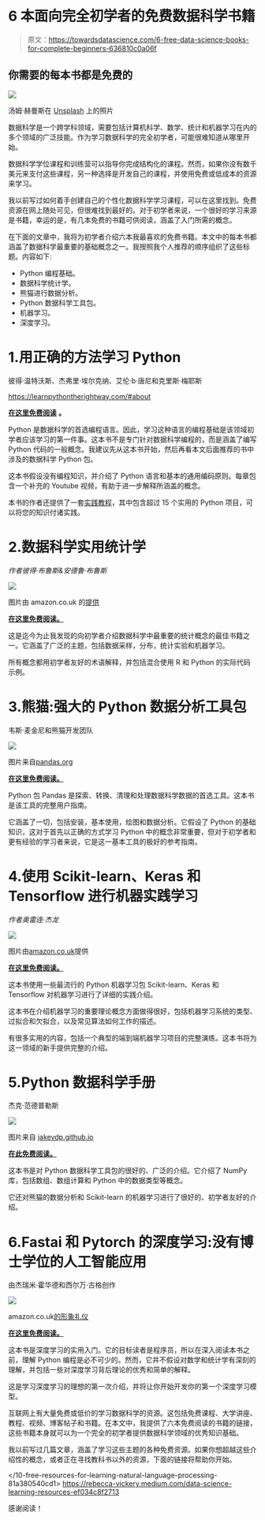 # 6 本面向完全初学者的免费数据科学书籍

> 原文：<https://towardsdatascience.com/6-free-data-science-books-for-complete-beginners-636810c0a06f>

## 你需要的每本书都是免费的

![](img/7e7683e423e11bebdd1c7076c745070b.png)

汤姆·赫曼斯在 [Unsplash](https://unsplash.com/s/photos/books?utm_source=unsplash&utm_medium=referral&utm_content=creditCopyText) 上的照片

数据科学是一个跨学科领域，需要包括计算机科学、数学、统计和机器学习在内的多个领域的广泛技能。作为学习数据科学的完全初学者，可能很难知道从哪里开始。

数据科学学位课程和训练营可以指导你完成结构化的课程。然而，如果你没有数千美元来支付这些课程，另一种选择是开发自己的课程，并使用免费或低成本的资源来学习。

我以前写过如何着手创建自己的个性化数据科学学习课程，可以在这里找到。免费资源在网上随处可见，但很难找到最好的。对于初学者来说，一个很好的学习来源是书籍，幸运的是，有几本免费的书籍可供阅读，涵盖了入门所需的概念。

在下面的文章中，我将为初学者介绍六本我最喜欢的免费书籍。本文中的每本书都涵盖了数据科学最重要的基础概念之一。我按照我个人推荐的顺序组织了这些标题。内容如下:

*   Python 编程基础。
*   数据科学统计学。
*   熊猫进行数据分析。
*   Python 数据科学工具包。
*   机器学习。
*   深度学习。

# 1.用正确的方法学习 Python

彼得·温特沃斯、杰弗里·埃尔克纳、艾伦·b·唐尼和克里斯·梅耶斯

<https://learnpythontherightway.com/#about>  

[**在这里免费阅读**](https://learnpythontherightway.com/#read) **。**

Python 是数据科学的首选编程语言。因此，学习这种语言的编程基础是该领域初学者应该学习的第一件事。这本书不是专门针对数据科学编程的，而是涵盖了编写 Python 代码的一般概念。我建议先从这本书开始，然后再看本文后面推荐的书中涉及的数据科学 Python 包。

这本书假设没有编程知识，并介绍了 Python 语言和基本的通用编码原则。每章包含一个补充的 Youtube 视频，有助于进一步解释所涵盖的概念。

本书的作者还提供了一套[实践教程](https://www.codewithreplit.com)，其中包含超过 15 个实用的 Python 项目，可以将您的知识付诸实践。

# 2.数据科学实用统计学

*作者彼得·布鲁斯&安德鲁·布鲁斯*

![](img/aa3412289f21c86f075e34d93c2b64f7.png)

图片由 amazon.co.uk 的[提供](https://www.amazon.co.uk/Practical-Statistics-Scientists-Peter-Bruce/dp/1491952962)

[**在这里免费阅读。**](https://github.com/ghoshark/E_Books/blob/master/Practical%20Statistics%20for%20Data%20Scientists.pdf)

这是迄今为止我发现的向初学者介绍数据科学中最重要的统计概念的最佳书籍之一。它涵盖了广泛的主题，包括数据采样，分布，统计实验和机器学习。

所有概念都用初学者友好的术语解释，并包括混合使用 R 和 Python 的实际代码示例。

# 3.熊猫:强大的 Python 数据分析工具包

韦斯·麦金尼和熊猫开发团队

![](img/37691bd40ab2e527b8c7ac82fb440d18.png)

图片来自[pandas.org](https://pandas.pydata.org/docs/pandas.pdf)

[**在这里免费阅读。**](https://pandas.pydata.org/docs/pandas.pdf)

Python 包 Pandas 是探索、转换、清理和处理数据科学数据的首选工具。这本书是该工具的完整用户指南。

它涵盖了一切，包括安装，基本使用，绘图和数据分析。它假设了 Python 的基础知识，这对于首先以正确的方式学习 Python 中的概念非常重要，但对于初学者和更有经验的学习者来说，它是这一基本工具的极好的参考指南。

# 4.使用 Scikit-learn、Keras 和 Tensorflow 进行机器实践学习

*作者奥雷连·杰龙*

![](img/2e2b2e76ba412989c735d43f952056af.png)

图片由[amazon.co.uk](https://www.amazon.co.uk/Hands-Machine-Learning-Scikit-Learn-TensorFlow/dp/1491962291)提供

[**在这里免费阅读。**](https://www.knowledgeisle.com/wp-content/uploads/2019/12/2-Aurélien-Géron-Hands-On-Machine-Learning-with-Scikit-Learn-Keras-and-Tensorflow_-Concepts-Tools-and-Techniques-to-Build-Intelligent-Systems-O’Reilly-Media-2019.pdf)

这本书使用一些最流行的 Python 机器学习包 Scikit-learn、Keras 和 Tensorflow 对机器学习进行了详细的实践介绍。

这本书在介绍机器学习的重要理论概念方面做得很好，包括机器学习系统的类型、过拟合和欠拟合，以及常见算法如何工作的描述。

有很多实用的内容，包括一个典型的端到端机器学习项目的完整演练。这本书将为这一领域的新手提供完整的介绍。

# 5.Python 数据科学手册

杰克·范德普勒斯

![](img/11fd4fb5e947d2c346432bcbaa2e1af5.png)

图片来自 [jakevdp.github.io](https://jakevdp.github.io/PythonDataScienceHandbook/)

[**在此免费阅读。**](https://jakevdp.github.io/PythonDataScienceHandbook/)

这本书是对 Python 数据科学工具包的很好的、广泛的介绍。它介绍了 NumPy 库，包括数组、数组计算和 Python 中的数据类型等概念。

它还对熊猫的数据分析和 Scikit-learn 的机器学习进行了很好的、初学者友好的介绍。

# 6.Fastai 和 Pytorch 的深度学习:没有博士学位的人工智能应用

由杰瑞米·霍华德和西尔万·古格创作

![](img/97a5c814b2afaa42fefb5b75cde25d9f.png)

amazon.co.uk[的形象礼仪](https://www.amazon.co.uk/Deep-Learning-Coders-fastai-PyTorch/dp/1492045527/ref=asc_df_1492045527/?tag=googshopuk-21&linkCode=df0&hvadid=427942038446&hvpos=&hvnetw=g&hvrand=30326276525358601&hvpone=&hvptwo=&hvqmt=&hvdev=c&hvdvcmdl=&hvlocint=&hvlocphy=9045104&hvtargid=pla-917301026067&psc=1&th=1&psc=1&tag=&ref=&adgrpid=103526071870&hvpone=&hvptwo=&hvadid=427942038446&hvpos=&hvnetw=g&hvrand=30326276525358601&hvqmt=&hvdev=c&hvdvcmdl=&hvlocint=&hvlocphy=9045104&hvtargid=pla-917301026067)

[**在这里免费阅读。**](https://github.com/fastai/fastbook)

这本书是深度学习的实用入门。它的目标读者是程序员，所以在深入阅读本书之前，理解 Python 编程是必不可少的。然而，它并不假设对数学和统计学有深刻的理解，并包括一些对深度学习背后理论的优秀和简单的解释。

这是学习深度学习的理想的第一次介绍，并将让你开始开发你的第一个深度学习模型。

互联网上有大量免费或低价的学习数据科学的资源。这包括免费课程、大学讲座、教程、视频、博客帖子和书籍。在本文中，我提供了六本免费阅读的书籍的链接，这些书籍本身就可以为一个完全的初学者提供数据科学领域的优秀知识基础。

我以前写过几篇文章，涵盖了学习这些主题的各种免费资源。如果你想超越这些介绍性的概念，或者正在寻找教科书以外的资源，下面的链接将帮助你开始。

</how-to-learn-data-science-for-free-eda10f04d083>  </10-free-resources-for-learning-natural-language-processing-81a380540cd1>  <https://rebecca-vickery.medium.com/data-science-learning-resources-ef034c8f2713>  

感谢阅读！